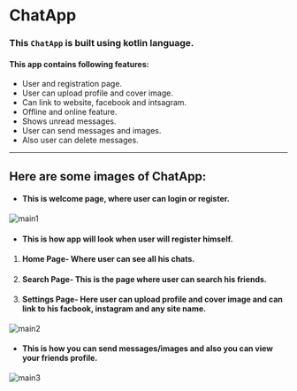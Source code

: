 # ChatApp

### This ```ChatApp``` is built using kotlin language.
#### This app contains following features:
- User and registration page.
- User can upload profile and cover image.
- Can link to website, facebook and intsagram.
- Offline and online feature.
- Shows unread messages.
- User can send messages and images.
- Also user can delete messages.
-------------------
## Here are some images of ChatApp:
- #### This is welcome page, where user can login or register. 
![main1](https://user-images.githubusercontent.com/69693530/97798650-031a1580-1c4e-11eb-91cb-e79f0e594231.png)

- #### This is how app will look when user will register himself.

1. #### Home Page- Where user can see all his chats.
2. ####  Search Page- This is the page where user can search his friends.
3. #### Settings Page- Here user can upload profile and cover image and can link to his facbook, instagram and any site name.
![main2](https://user-images.githubusercontent.com/69693530/97798698-74f25f00-1c4e-11eb-85cf-9ca27433b69b.jpg)


- #### This is how you can send messages/images and also you can view your friends profile.
![main3](https://user-images.githubusercontent.com/69693530/97798715-8d627980-1c4e-11eb-97b2-05feb73ce517.jpg)
